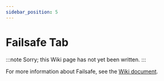 ```yaml
---
sidebar_position: 5
---
```


# Failsafe Tab

:::note
Sorry; this Wiki page has not yet been written.
:::

For more information about Failsafe, see the [Wiki document](/docs/wiki/guides/current/GPS-Rescue-v4-5).
